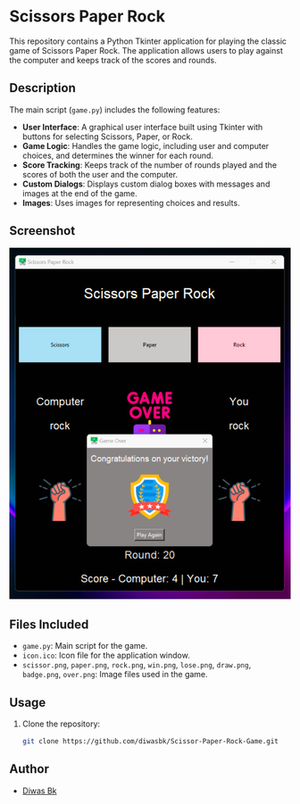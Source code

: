 # Scissors Paper Rock

This repository contains a Python Tkinter application for playing the classic game of Scissors Paper Rock. The application allows users to play against the computer and keeps track of the scores and rounds.

## Description

The main script (`game.py`) includes the following features:

- **User Interface**: A graphical user interface built using Tkinter with buttons for selecting Scissors, Paper, or Rock.
- **Game Logic**: Handles the game logic, including user and computer choices, and determines the winner for each round.
- **Score Tracking**: Keeps track of the number of rounds played and the scores of both the user and the computer.
- **Custom Dialogs**: Displays custom dialog boxes with messages and images at the end of the game.
- **Images**: Uses images for representing choices and results.

## Screenshot
![Screenshot of the Game](screenshot.png)

## Files Included

- `game.py`: Main script for the game.
- `icon.ico`: Icon file for the application window.
- `scissor.png`, `paper.png`, `rock.png`, `win.png`, `lose.png`, `draw.png`, `badge.png`, `over.png`: Image files used in the game.

## Usage

1. Clone the repository:
   ```bash
   git clone https://github.com/diwasbk/Scissor-Paper-Rock-Game.git

## Author

- [Diwas Bk](https://github.com/diwasbk)